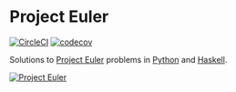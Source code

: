 # Project Euler

[![CircleCI](https://circleci.com/gh/jawang35/project-euler.svg?style=svg)](https://circleci.com/gh/jawang35/project-euler)
[![codecov](https://codecov.io/gh/jawang35/project-euler/branch/master/graph/badge.svg)](https://codecov.io/gh/jawang35/project-euler)

Solutions to [Project Euler](https://projecteuler.net/) problems in [Python](python#python) and [Haskell](haskell#haskell).

[![Project Euler](https://projecteuler.net/profile/jawang35.png)](https://projecteuler.net/progress=jawang35)
